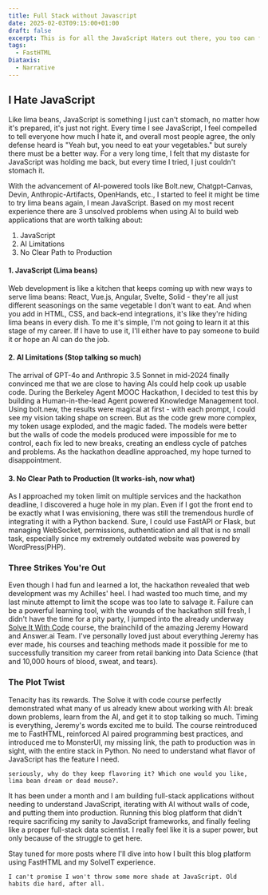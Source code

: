 ```yaml
---
title: Full Stack without Javascript
date: 2025-02-03T09:15:00+01:00
draft: false
excerpt: This is for all the JavaScript Haters out there, you too can full stack. 
tags:
  - FastHTML
Diataxis:
  - Narrative
---
```


## I Hate JavaScript
Like lima beans, JavaScript is something I just can't stomach, no matter how it's prepared, it's just not right. Every time I see JavaScript, I feel compelled to tell everyone how much I hate it, and overall most people agree, the only defense heard is "Yeah but, you need to eat your vegetables." but surely there must be a better way. For a very long time, I felt that my distaste for JavaScript was holding me back, but every time I tried, I just couldn't stomach it.

With the advancement of AI-powered tools like Bolt.new, Chatgpt-Canvas, Devin, Anthropic-Artifacts, OpenHands, etc., I started to feel it might be time to try lima beans again, I mean JavaScript. Based on my most recent experience there are 3 unsolved problems when using AI to build web applications that are worth talking about:
 1. JavaScript 
 2. AI Limitations
 3. No Clear Path to Production

#### 1. JavaScript (Lima beans)
Web development is like a kitchen that keeps coming up with new ways to serve lima beans: React, Vue.js, Angular, Svelte, Solid - they're all just different seasonings on the same vegetable I don't want to eat. And when you add in HTML, CSS, and back-end integrations, it's like they're hiding lima beans in every dish. To me it's simple, I'm not going to learn it at this stage of my career. If I have to use it, I'll either have to pay someone to build it or hope an AI can do the job.

#### 2. AI Limitations (Stop talking so much)
The arrival of GPT-4o and Anthropic 3.5 Sonnet in mid-2024 finally convinced me that we are close to having AIs could help cook up usable code. During the Berkeley Agent MOOC Hackathon, I decided to test this by building a Human-in-the-lead Agent powered Knowledge Management tool. Using bolt.new, the results were magical at first - with each prompt, I could see my vision taking shape on screen. But as the code grew more complex, my token usage exploded, and the magic faded. The models were better but the walls of code the models produced were impossible for me to control, each fix led to new breaks, creating an endless cycle of patches and problems. As the hackathon deadline approached, my hope turned to disappointment. 

#### 3. No Clear Path to Production (It works-ish, now what)
As I approached my token limit on multiple services and the hackathon deadline, I discovered a huge hole in my plan. Even if I got the front end to be exactly what I was envisioning, there was still the tremendous hurdle of integrating it with a Python backend. Sure, I could use FastAPI or Flask, but managing WebSocket, permissions, authentication and all that is no small task, especially since my extremely outdated website was powered by WordPress(PHP).

### Three Strikes You're Out
Even though I had fun and learned a lot, the hackathon revealed that web development was my Achilles' heel. I had wasted too much time, and my last minute attempt to limit the scope was too late to salvage it. Failure can be a powerful learning tool, with the wounds of the hackathon still fresh, I didn't have the time for a pity party, I jumped into the already underway [Solve It With Code](https://solveit.fast.ai/) course, the brainchild of the amazing Jeremy Howard and Answer.ai Team. I've personally loved just about everything Jeremy has ever made, his courses and teaching methods made it possible for me to successfully transition my career from retail banking into Data Science (that and 10,000 hours of blood, sweat, and tears).

### The Plot Twist
Tenacity has its rewards. The Solve it with code course perfectly demonstrated what many of us already knew about working with AI: break down problems, learn from the AI, and get it to stop talking so much. Timing is everything, Jeremy's words excited me to build. The course reintroduced me to FastHTML, reinforced AI paired programming best practices, and introduced me to MonsterUI, my missing link, the path to production was in sight, with the entire stack in Python. No need to understand what flavor of JavaScript has the feature I need.

```seriously, why do they keep flavoring it? Which one would you like, lima bean dream or dead mouse?.```

It has been under a month and I am building full-stack applications without needing to understand JavaScript, iterating with AI without walls of code, and putting them into production. Running this blog platform that didn't require sacrificing my sanity to JavaScript frameworks, and finally feeling like a proper full-stack data scientist. I really feel like it is a super power, but only because of the struggle to get here. 

Stay tuned for more posts where I'll dive into how I built this blog platform using FastHTML and my SolveIT experience.

```I can't promise I won't throw some more shade at JavaScript. Old habits die hard, after all.```
